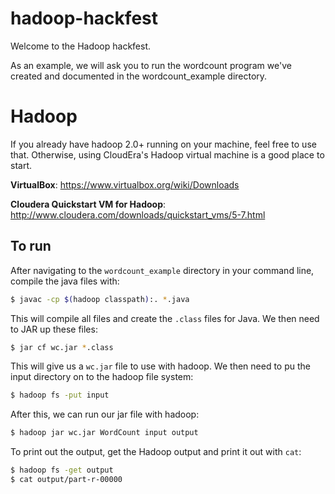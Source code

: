 # hadoop-hackfest


Welcome to the Hadoop hackfest.

As an example, we will ask you to run the wordcount program we've created and documented in the wordcount_example directory.

# Hadoop

If you already have hadoop 2.0+ running on your machine, feel free to use that. Otherwise, using CloudEra's Hadoop virtual machine is a good place to start.

**VirtualBox**: https://www.virtualbox.org/wiki/Downloads

**Cloudera Quickstart VM for Hadoop**: http://www.cloudera.com/downloads/quickstart_vms/5-7.html


## To run

After navigating to the `wordcount_example` directory in your command line, compile the java files with:
```sh
$ javac -cp $(hadoop classpath):. *.java
```
This will compile all files and create the `.class` files for Java. We then need to JAR up these files:
```sh
$ jar cf wc.jar *.class
```
This will give us a `wc.jar` file to use with hadoop. We then need to pu the input directory on to the hadoop file system:
```sh
$ hadoop fs -put input
```
After this, we can run our jar file with hadoop:
```sh
$ hadoop jar wc.jar WordCount input output
```
To print out the output, get the Hadoop output and print it out with `cat`:
```sh
$ hadoop fs -get output
$ cat output/part-r-00000
```

